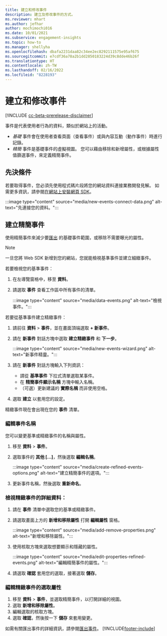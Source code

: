 ```yaml
---
title: 建立和修改事件
description: 建立及修改事件的方式。
ms.reviewer: mhart
ms.author: jefhar
author: mochimochi016
ms.date: 10/01/2021
ms.subservice: engagement-insights
ms.topic: how-to
ms.manager: shellyha
ms.openlocfilehash: dbafa2231daa82c34ee2ec8292111575e95af675
ms.sourcegitcommit: e7cdf36a78a2b1dd2850183224d39c8dde46b26f
ms.translationtype: HT
ms.contentlocale: zh-TW
ms.lasthandoff: 02/16/2022
ms.locfileid: "8228193"
---
```

# <a name="create-and-modify-events"></a>建立和修改事件

[!INCLUDE [cc-beta-prerelease-disclaimer](includes/cc-beta-prerelease-disclaimer.md)]

事件是代表使用者行為的資料，類似於網站上的活動。

- *基礎* 事件會在使用者查看頁面（查看事件）或與內容互動（動作事件）時進行記錄。
- *精簡* 事件是基礎事件的虛擬視圖。 您可以藉由移除和新增屬性，或根據屬性值篩選事件，來定義精簡事件。

## <a name="prerequisites"></a>先決條件

若要取得事件，您必須先使用程式碼片段將您的網站資料連接業務開發見解。 如需更多資訊，請參閱[在網站上安裝網頁 SDK](instrument-website.md)。

 :::image type="content" source="media/new-events-connect-data.png" alt-text="先連接您的資料。":::

## <a name="create-refined-events"></a>建立精簡事件

使用精簡事件來減少要[匯出](export-events.md) 的基礎事件範圍，或移除不需要曝光的屬性。

> [!NOTE]
> 一旦您將 Web SDK 新增到您的網站，您就能檢視基準事件並建立細緻事件。 

若要檢視您的基準事件：

1. 在左導覽窗格中，移至 **資料**。

1. 請選取 **事件** 查看工作區中所有事件的清單。

    :::image type="content" source="media/data-events.png" alt-text="檢視事件。":::

若要從基準事件建立精緻事件： 

1. 請前往 **資料** > **事件**，並在畫面頂端選取 **+ 新事件**。

1. 請在 **新事件** 對話方塊中選取 **建立精緻事件** 和 **下一步**。
   
     :::image type="content" source="media/new-events-wizard.png" alt-text="新事件精靈。":::
     
1. 請在 **新事件** 對話方塊輸入下列資訊：

   - 請從 **基準事件** 下拉式清單選取某事件。
   - 在 **精簡事件顯示名稱** 方塊中輸入名稱。
   - （可選）更新建議的 **實際名稱** 而非使用空格。

1. 選取 **建立** 以套用您的設定。

精緻事件現在會出現在您的 **事件** 清單。

### <a name="edit-event-name"></a>編輯事件名稱

您可以變更基準或精緻事件的名稱與屬性。

1. 移至 **資料** > **事件**。 

1. 選取事件的 **其他 [...]**，然後選取 **編輯名稱**。
    
     :::image type="content" source="media/create-refined-events-options.png" alt-text="建立精簡事件的選項。":::

3. 更新事件名稱，然後選取 **重新命名**。

### <a name="view-the-details-of-a-refined-event"></a>檢視精緻事件的詳細資料：

1. 請在 **事件** 清單中選取您的基準或精緻事件。 

1. 請選取畫面上方的 **新增和移除屬性** 打開 **編輯屬性** 窗格。 

     :::image type="content" source="media/add-remove-properties.png" alt-text="新增和移除屬性。":::

1. 使用核取方塊來選取想要顯示和隱藏的屬性。 

   :::image type="content" source="media/edit-properties-refined-events.png" alt-text="編輯精簡事件的屬性。":::

1. 請選取 **確認** 套用您的選取，接著選取 **儲存**。


### <a name="edit-selected-properties-for-a-refined-event"></a>編輯精緻事件的選取屬性

1. 移至 **資料** > **事件**，並選取精簡事件，以打開詳細的視圖。
1. 選取 **新增和移除屬性**。 
1. 編輯選取的核取方塊。
1. 選取 **確認**，然後按一下 **儲存** 來套用變更。

如需有關匯出事件的詳細資訊，請參閱[匯出事件](export-events.md)。
[!INCLUDE[footer-include](../includes/footer-banner.md)]
